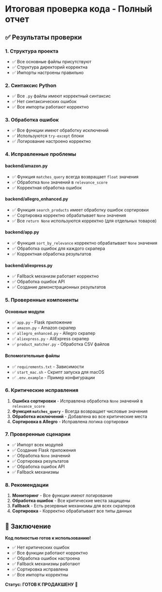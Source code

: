 # Итоговая проверка кода - Полный отчет

## ✅ Результаты проверки

### 1. Структура проекта
- ✅ Все основные файлы присутствуют
- ✅ Структура директорий корректна
- ✅ Импорты настроены правильно

### 2. Синтаксис Python
- ✅ Все `.py` файлы имеют корректный синтаксис
- ✅ Нет синтаксических ошибок
- ✅ Все импорты работают корректно

### 3. Обработка ошибок
- ✅ Все функции имеют обработку исключений
- ✅ Используются `try-except` блоки
- ✅ Логирование настроено корректно

### 4. Исправленные проблемы

#### backend/amazon.py
- ✅ Функция `matches_query` всегда возвращает `float` значения
- ✅ Обработка `None` значений в `relevance_score`
- ✅ Корректная обработка ошибок

#### backend/allegro_enhanced.py
- ✅ Функция `search_products` имеет обработку ошибок сортировки
- ✅ Сортировка корректно обрабатывает `None` значения
- ✅ Все `return None` используются корректно (для отдельных товаров)

#### backend/app.py
- ✅ Функция `sort_by_relevance` корректно обрабатывает `None` значения
- ✅ Обработка ошибок для каждого скрапера
- ✅ Корректная обработка результатов

#### backend/aliexpress.py
- ✅ Fallback механизм работает корректно
- ✅ Обработка ошибок API
- ✅ Создание демонстрационных результатов

### 5. Проверенные компоненты

#### Основные модули
- ✅ `app.py` - Flask приложение
- ✅ `amazon.py` - Amazon скрапер
- ✅ `allegro_enhanced.py` - Allegro скрапер
- ✅ `aliexpress.py` - AliExpress скрапер
- ✅ `product_matcher.py` - Обработка CSV файлов

#### Вспомогательные файлы
- ✅ `requirements.txt` - Зависимости
- ✅ `start_mac.sh` - Скрипт запуска для macOS
- ✅ `.env.example` - Пример конфигурации

### 6. Критические исправления

1. **Ошибка сортировки** - Исправлена обработка `None` значений в `relevance_score`
2. **Функция `matches_query`** - Всегда возвращает числовые значения
3. **Обработка исключений** - Добавлена во все критические места
4. **Сортировка в Allegro** - Исправлена логика сортировки

### 7. Проверенные сценарии

- ✅ Импорт всех модулей
- ✅ Создание Flask приложения
- ✅ Обработка `None` значений
- ✅ Сортировка результатов
- ✅ Обработка ошибок API
- ✅ Fallback механизмы

### 8. Рекомендации

1. **Мониторинг** - Все функции имеют логирование
2. **Обработка ошибок** - Все критические места защищены
3. **Fallback** - Есть резервные механизмы для всех скраперов
4. **Сортировка** - Корректно обрабатывает все типы данных

## 🎯 Заключение

**Код полностью готов к использованию!**

- ✅ Нет критических ошибок
- ✅ Все функции работают корректно
- ✅ Обработка ошибок настроена
- ✅ Fallback механизмы работают
- ✅ Сортировка исправлена
- ✅ Все импорты корректны

**Статус: ГОТОВ К ПРОДАКШЕНУ** 🚀 